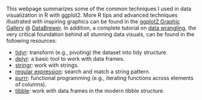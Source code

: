 This webpage summarizes some of the common techniques I used in data visualization in R with ggplot2. More R tips and advanced techniques illustrated with inspiring graphics can be found in the [ggplot2 Graphic Gallery](https://www.databrewer.co/R/gallery) @ [DataBrewer](https://www.databrewer.co/). In addition, a complete tutorial on [data wrangling](https://www.databrewer.co/R/data-wrangling), the very critical foundation behind all stunning data visuals, can be found in the following resources:

  - [tidyr](https://www.databrewer.co/R/data-wrangling/tidyr/introduction): transform (e.g., pivoting) the dataset into tidy structure.
  - [dplyr](https://www.databrewer.co/R/data-wrangling/dplyr/0-introduction): a basic tool to work with data frames.     
  - [stringr](https://www.databrewer.co/R/data-wrangling/stringr/0-introduction): work with strings. 
  - [regular expression](https://www.databrewer.co/R/data-wrangling/regular-expression/0-introduction): search and match a string pattern.
  - [purrr](https://www.databrewer.co/R/data-wrangling/purrr/introduction): functional programming (e.g., iterating functions across elements of columns).
  - [tibble](https://www.databrewer.co/R/data-wrangling/tibble/introduction): work with data frames in the modern tibble structure.
  
